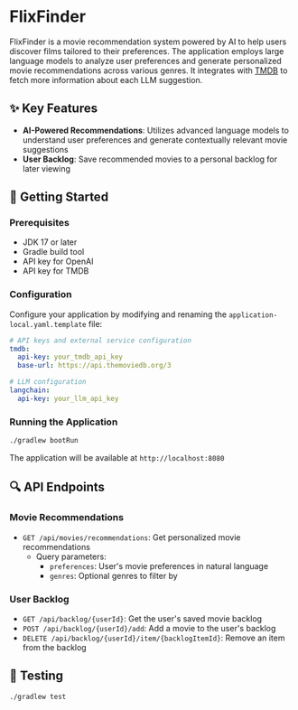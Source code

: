 # FlixFinder

FlixFinder is a movie recommendation system powered by AI to help users discover films tailored to their preferences.
The application employs large language models to analyze user preferences and generate personalized movie recommendations across various genres.
It integrates with [TMDB](https://www.themoviedb.org/) to fetch more information about each LLM suggestion.

## ✨ Key Features
- **AI-Powered Recommendations**: Utilizes advanced language models to understand user preferences and generate contextually relevant movie suggestions
- **User Backlog**: Save recommended movies to a personal backlog for later viewing

## 🚀 Getting Started
### Prerequisites
- JDK 17 or later
- Gradle build tool
- API key for OpenAI
- API key for TMDB

### Configuration
Configure your application by modifying and renaming the `application-local.yaml.template` file:
``` yaml
# API keys and external service configuration
tmdb:
  api-key: your_tmdb_api_key
  base-url: https://api.themoviedb.org/3

# LLM configuration
langchain:
  api-key: your_llm_api_key
```
### Running the Application
``` bash
./gradlew bootRun
```
The application will be available at `http://localhost:8080`
## 🔍 API Endpoints
### Movie Recommendations
- `GET /api/movies/recommendations`: Get personalized movie recommendations
    - Query parameters:
        - `preferences`: User's movie preferences in natural language
        - `genres`: Optional genres to filter by

### User Backlog
- `GET /api/backlog/{userId}`: Get the user's saved movie backlog
- `POST /api/backlog/{userId}/add`: Add a movie to the user's backlog
- `DELETE /api/backlog/{userId}/item/{backlogItemId}`: Remove an item from the backlog

## 🧪 Testing
``` bash
./gradlew test
```
